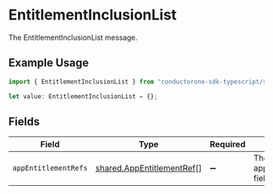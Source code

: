 # EntitlementInclusionList

The EntitlementInclusionList message.

## Example Usage

```typescript
import { EntitlementInclusionList } from "conductorone-sdk-typescript/sdk/models/shared";

let value: EntitlementInclusionList = {};
```

## Fields

| Field                                                                         | Type                                                                          | Required                                                                      | Description                                                                   |
| ----------------------------------------------------------------------------- | ----------------------------------------------------------------------------- | ----------------------------------------------------------------------------- | ----------------------------------------------------------------------------- |
| `appEntitlementRefs`                                                          | [shared.AppEntitlementRef](../../../sdk/models/shared/appentitlementref.md)[] | :heavy_minus_sign:                                                            | The appEntitlementRefs field.                                                 |